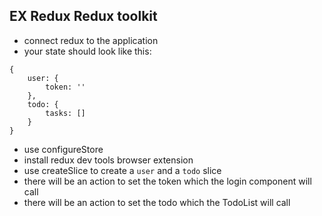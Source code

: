 ## EX Redux Redux toolkit

- connect redux to the application
- your state should look like this:

```
{
	user: {
		token: ''
	},
	todo: {
		tasks: []
	}
}
```
- use configureStore
- install redux dev tools browser extension
- use createSlice to create a `user` and a `todo` slice
- there will be an action to set the token which the login component will call
- there will be an action to set the todo which the TodoList will call